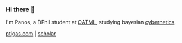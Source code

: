 ### Hi there 👋

I'm Panos, a DPhil student at [OATML](https://oatml.cs.ox.ac.uk/), studying bayesian [cybernetics](https://en.wikipedia.org/wiki/Cybernetics:_Or_Control_and_Communication_in_the_Animal_and_the_Machine).

[ptigas.com](https://ptigas.com) | [scholar](https://scholar.google.com/citations?hl=en&user=E9ITYW0AAAAJ&view_op=list_works&sortby=pubdate)

<!--
**ptigas/ptigas** is a ✨ _special_ ✨ repository because its `README.md` (this file) appears on your GitHub profile.

Here are some ideas to get you started:

- 🔭 I’m currently working on ...
- 🌱 I’m currently learning ...
- 👯 I’m looking to collaborate on ...
- 🤔 I’m looking for help with ...
- 💬 Ask me about ...
- 📫 How to reach me: ...
- 😄 Pronouns: ...
- ⚡ Fun fact: ...
-->
